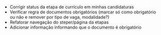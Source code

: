 - Corrigir status da etapa de currículo em minhas candidaturas
- Verificar regra de documentos obrigatórios (marcar só como obrigatório ou não e remover por tipo de vaga, modalidade?)
- Refatorar navegação do steper/página da etapas
- Adicionar informação informando que o documento é obrigatório